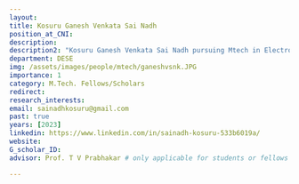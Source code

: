 ```yaml
---
layout: 
title: Kosuru Ganesh Venkata Sai Nadh
position_at_CNI: 
description: 
description2: "Kosuru Ganesh Venkata Sai Nadh pursuing Mtech in Electronic Product Design(EPD). He is currently involved in a project  defined as IoT based Universal Authentication Platform under Professor DR. T.V Prabhakar in DESE department."
department: DESE
img: /assets/images/people/mtech/ganeshvsnk.JPG
importance: 1
category: M.Tech. Fellows/Scholars
redirect: 
research_interests: 
email: sainadhkosuru@gmail.com
past: true
years: [2023]
linkedin: https://www.linkedin.com/in/sainadh-kosuru-533b6019a/
website: 
G_scholar_ID:
advisor: Prof. T V Prabhakar # only applicable for students or fellows

---
```

